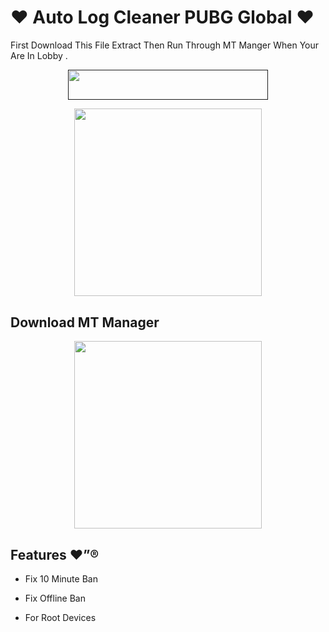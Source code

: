 # ❤️ Auto Log Cleaner PUBG Global ❤️

First Download This File Extract Then Run Through MT Manger When Your Are In Lobby .

<p align="center"><a href=""> <img src="https://img.shields.io/badge/PUBG%20LOG%20Ki%20CLEANER-black?style=for-the-badge&logo=heroku" width="320" height="48.45"/></a></p>

<p align="center"><a href="https://t.me/Dr_Asad_Ali"><img src="https://telegra.ph/file/c4156921f20e6d6a4e0ab.jpg" width="300"></a></p>

## Download MT Manager

<p align="center"><a href="https://apkcombo.com/mt-manager/bin.mt.plus/download/apk"><img src="https://telegra.ph/file/a5f9fdf6866c2861ba509.png" width="300"></a></p>

## Features ❤️”®

- Fix 10 Minute Ban

- Fix Offline Ban

- For Root Devices
